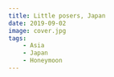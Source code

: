 ```yaml
---
title: Little posers, Japan
date: 2019-09-02
image: cover.jpg
tags:
    - Asia
    - Japan
    - Honeymoon
---
```

